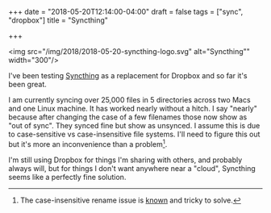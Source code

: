 +++
date = "2018-05-20T12:14:00-04:00"
draft = false
tags = ["sync", "dropbox"]
title = "Syncthing"

+++

<img src="/img/2018/2018-05-20-syncthing-logo.svg" alt="Syncthing"" width="300"/>

I've been testing [Syncthing](https://syncthing.net/) as a replacement for Dropbox and so far it's been great.

I am currently syncing over 25,000 files in 5 directories across two Macs and one
Linux machine. It has worked nearly without a hitch. I say "nearly" because
after changing the case of a few filenames those now show as "out of sync". They
synced fine but show as unsynced. I assume this is due to case-sensitive vs
case-insensitive file systems. I'll need to figure this out but it's more an
inconvenience than a problem[^fn:1].

I'm still using Dropbox for things I'm sharing with others, and probably
always will, but for things I don't want anywhere near a "cloud", Syncthing
seems like a perfectly fine solution.

[^fn:1]: The case-insensitive rename issue is [known](https://github.com/syncthing/syncthing/issues/1787) and tricky to solve.
